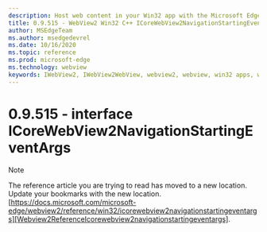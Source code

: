 ```yaml
---
description: Host web content in your Win32 app with the Microsoft Edge WebView2 control
title: 0.9.515 - WebView2 Win32 C++ ICoreWebView2NavigationStartingEventArgs
author: MSEdgeTeam
ms.author: msedgedevrel
ms.date: 10/16/2020
ms.topic: reference
ms.prod: microsoft-edge
ms.technology: webview
keywords: IWebView2, IWebView2WebView, webview2, webview, win32 apps, win32, edge, ICoreWebView2, ICoreWebView2Controller, browser control, edge html
---
```


# 0.9.515 - interface ICoreWebView2NavigationStartingEventArgs 

> [!NOTE]
> The reference article you are trying to read has moved to a new location.  
> Update your bookmarks with the new location.  
> [https://docs.microsoft.com/microsoft-edge/webview2/reference/win32/icorewebview2navigationstartingeventargs][Webview2ReferenceIcorewebview2navigationstartingeventargs].  

[Webview2ReferenceIcorewebview2navigationstartingeventargs]: /microsoft-edge/webview2/reference/win32/icorewebview2navigationstartingeventargs "interface ICoreWebView2NavigationStartingEventArgs | Microsoft Docs"
